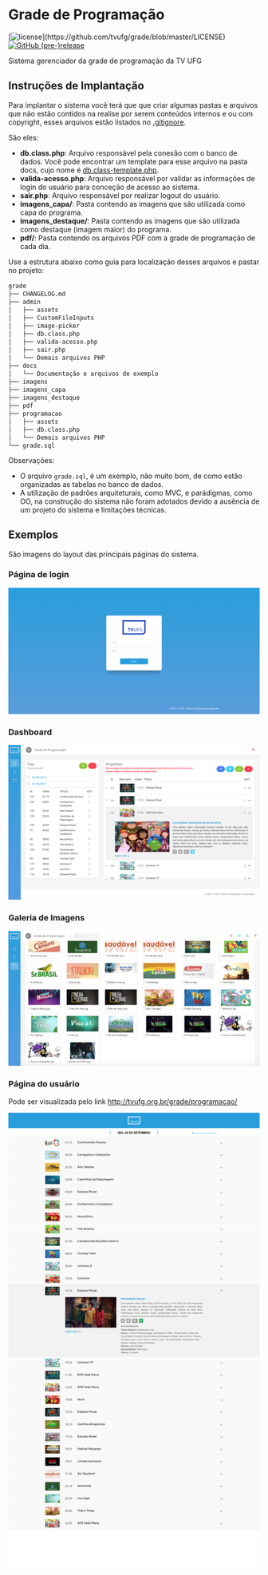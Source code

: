 # Grade de Programação
[![license](https://img.shields.io/github/license/tvufg/grade.svg?)](https://github.com/tvufg/grade/blob/master/LICENSE)
[![GitHub (pre-)release](https://img.shields.io/github/release/tvufg/grade/all.svg)](https://github.com/tvufg/grade/releases/)

Sistema gerenciador da grade de programação da TV UFG

## Instruções de Implantação

Para implantar o sistema você terá que que criar algumas pastas e arquivos que não estão contidos na realise por serem conteúdos internos e ou com copyright, esses arquivos estão listados no [.gitignore](https://github.com/tvufg/grade/blob/master/.gitignore).

São eles:
* **db.class.php**: Arquivo responsável pela conexão com o banco de dados. Você pode encontrar um template para esse arquivo na pasta docs, cujo nome é [db.class-template.php](https://github.com/tvufg/grade/blob/master/docs/db.class-template.php "Template para db.class.php").
* **valida-acesso.php**: Arquivo responsável por validar as informações de login do usuário para conceção de acesso ao sistema.
* **sair.php**: Arquivo responsável por realizar logout do usuário.
* **imagens_capa/**: Pasta contendo as imagens que são utilizada como capa do programa.
* **imagens_destaque/**: Pasta contendo as imagens que são utilizada como destaque (imagem maior) do programa.
* **pdf/**: Pasta contendo os arquivos PDF com a grade de programação de cada dia.

Use a estrutura abaixo como guia para localização desses arquivos e pastar no projeto:

```
grade
├── CHANGELOG.md
├── admin
│   ├── assets
│   ├── CustomFileInputs
│   ├── image-picker
│   ├── db.class.php
│   ├── valida-acesso.php
│   ├── sair.php
│   └── Demais arquivos PHP
├── docs
│   └── Documentação e arquivos de exemplo
├── imagens
├── imagens_capa
├── imagens_destaque
├── pdf
├── programacao
│   ├── assets
│   ├── db.class.php
│   └── Demais arquivos PHP
└── grade.sql
```

Observações:
* O arquivo ```grade.sql```, é um exemplo, não muito bom, de como estão organizadas as tabelas no banco de dados.
* A utilização de padrões arquiteturais, como MVC, e parádigmas, como OO, na construção do sistema não foram adotados devido a ausência de um projeto do sistema e limitações técnicas.

## Exemplos

São imagens do layout das principais páginas do sistema.

### Página de login

![login-page](https://github.com/tvufg/grade/blob/master/docs/login-page.png "LOGIN-PAGE")

### Dashboard

![dashboard](https://github.com/tvufg/grade/blob/master/docs/dashboard.png "DASHBOARD")

### Galeria de Imagens

![gallery](https://github.com/tvufg/grade/blob/master/docs/gallery.png "GALLERY")

### Página do usuário

Pode ser visualizada pelo link http://tvufg.org.br/grade/programacao/

![user-page](https://github.com/tvufg/grade/blob/master/docs/user-page.png "USER-PAGE")
